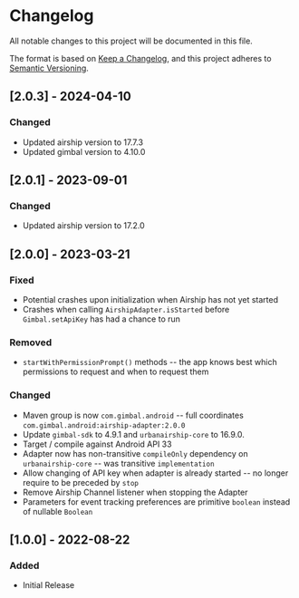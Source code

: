 # Changelog
All notable changes to this project will be documented in this file.

The format is based on [Keep a Changelog](https://keepachangelog.com/en/1.0.0/),
and this project adheres to [Semantic Versioning](https://semver.org/spec/v2.0.0.html).

## [2.0.3] - 2024-04-10

### Changed

- Updated airship version to 17.7.3
- Updated gimbal version to 4.10.0

## [2.0.1] - 2023-09-01

### Changed

- Updated airship version to 17.2.0

## [2.0.0] - 2023-03-21

### Fixed

- Potential crashes upon initialization when Airship has not yet started
- Crashes when calling `AirshipAdapter.isStarted` before `Gimbal.setApiKey` has had a chance to run

### Removed

- `startWithPermissionPrompt()` methods -- the app knows best which permissions to request and when to request them

### Changed

- Maven group is now `com.gimbal.android` -- full coordinates `com.gimbal.android:airship-adapter:2.0.0`
- Update `gimbal-sdk` to 4.9.1 and `urbanairship-core` to 16.9.0.
- Target / compile against Android API 33
- Adapter now has non-transitive `compileOnly` dependency on `urbanairship-core` -- was transitive `implementation`
- Allow changing of API key when adapter is already started -- no longer require to be preceded by `stop`
- Remove Airship Channel listener when stopping the Adapter
- Parameters for event tracking preferences are primitive `boolean` instead of nullable `Boolean`

## [1.0.0] - 2022-08-22

### Added

- Initial Release

